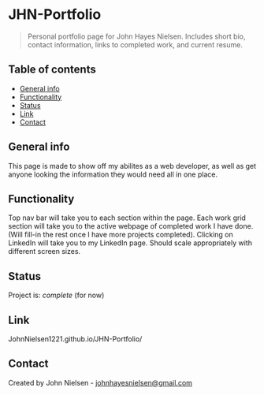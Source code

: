 # JHN-Portfolio
>Personal portfolio page for John Hayes Nielsen. Includes short bio, contact information, links to completed work, and current resume.

## Table of contents
* [General info](#general-info)
* [Functionality](#functionality)
* [Status](#status)
* [Link](#link)
* [Contact](#contact)

## General info
This page is made to show off my abilites as a web developer, as well as get anyone looking the information they would need all in one place.

## Functionality
Top nav bar will take you to each section within the page.
Each work grid section will take you to the active webpage of completed work I have done. (Will fill-in the rest once I have more projects completed).
Clicking on LinkedIn will take you to my LinkedIn page.
Should scale appropriately with different screen sizes.

## Status
Project is: _complete_ (for now)

## Link
JohnNielsen1221.github.io/JHN-Portfolio/

## Contact
Created by John Nielsen - johnhayesnielsen@gmail.com